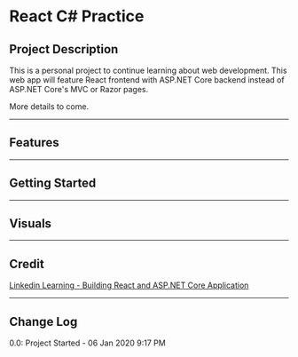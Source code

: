 # React C\# Practice

## Project Description
This is a personal project to continue learning about web development. This web app will feature React frontend with ASP.NET Core backend instead of ASP.NET Core's MVC or Razor pages.

More details to come.

---

## Features

---

## Getting Started

---

## Visuals

---

## Credit
[Linkedin Learning - Building React and ASP.NET Core Application](https://www.linkedin.com/learning/building-react-and-asp-dot-net-core-applications)

---

## Change Log
0.0: Project Started - 06 Jan 2020 9:17 PM